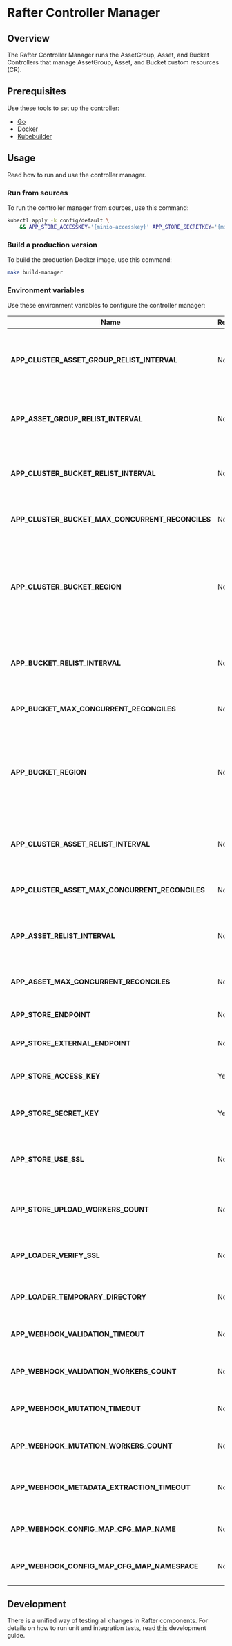 # Rafter Controller Manager

## Overview

The Rafter Controller Manager runs the AssetGroup, Asset, and Bucket Controllers that manage AssetGroup, Asset, and Bucket custom resources (CR).

## Prerequisites

Use these tools to set up the controller:

* [Go](https://golang.org)
* [Docker](https://www.docker.com/)
* [Kubebuilder](https://github.com/kubernetes-sigs/kubebuilder)

## Usage

Read how to run and use the controller manager.

### Run from sources

To run the controller manager from sources, use this command:

```bash
kubectl apply -k config/default \
    && APP_STORE_ACCESSKEY='{minio-accesskey}' APP_STORE_SECRETKEY='{minio-secretkey}' go run cmd/manager/main.go
```

### Build a production version

To build the production Docker image, use this command:

```bash
make build-manager
```

### Environment variables

Use these environment variables to configure the controller manager:

| Name | Required | Default | Description |
|------|----------|---------|-------------|
| **APP_CLUSTER_ASSET_GROUP_RELIST_INTERVAL** | No | `5m` | Period of time after which the controller refreshes the status of a ClusterAssetGroup CR. |
| **APP_ASSET_GROUP_RELIST_INTERVAL** | No | `5m` | Period of time after which the controller refreshes the status of an AssetGroup CR |
| **APP_CLUSTER_BUCKET_RELIST_INTERVAL** | No | `30s` | Period of time after which the controller refreshes the status of a ClusterBucket |
| **APP_CLUSTER_BUCKET_MAX_CONCURRENT_RECONCILES** | No | `1` | Maximum number of cluster bucket reconciles that can run in parallel |
| **APP_CLUSTER_BUCKET_REGION** | No | `us-east-1` | Location of the region in which the controller creates a ClusterBucket CR. If the field is empty, the controller creates the bucket under the default location. |
| **APP_BUCKET_RELIST_INTERVAL** | No | `30s` | Period of time after which the controller refreshes the status of a Bucket CR |
| **APP_BUCKET_MAX_CONCURRENT_RECONCILES** | No | `1` | Maximum number of bucket reconciles that can run in parallel |
| **APP_BUCKET_REGION** | No | `us-east-1` | Location of the region in which the controller creates a Bucket CR. If the field is empty, the controller creates the bucket under the default location. |
| **APP_CLUSTER_ASSET_RELIST_INTERVAL** | No | `30s` | Period of time after which the controller refreshes the status of a ClusterAsset CR |
| **APP_CLUSTER_ASSET_MAX_CONCURRENT_RECONCILES** | No | `1` | Maximum number of cluster asset reconciles that can run in parallel |
| **APP_ASSET_RELIST_INTERVAL** | No | `30s` | Period of time after which the controller refreshes the status of an Asset CR |
| **APP_ASSET_MAX_CONCURRENT_RECONCILES** | No | `1` | Maximum number of asset reconciles that can run in parallel |
| **APP_STORE_ENDPOINT** | No | `minio.kyma.local` | Address of the content storage server |
| **APP_STORE_EXTERNAL_ENDPOINT** | No | `https://minio.kyma.local` | External address of the content storage server |
| **APP_STORE_ACCESS_KEY** | Yes | None | Access key required to sign in to the content storage server |
| **APP_STORE_SECRET_KEY** | Yes | None | Secret key required to sign in to the content storage server |
| **APP_STORE_USE_SSL** | No | `true` | Variable that enforces the use of HTTPS for the connection with the content storage server |
| **APP_STORE_UPLOAD_WORKERS_COUNT** | No | `10` | Number of workers used in parallel to upload files to the storage bucket |
| **APP_LOADER_VERIFY_SSL** | No | `true` | Variable that verifies the SSL certificate before downloading source files |
| **APP_LOADER_TEMPORARY_DIRECTORY** | No | `/tmp` | Path to the directory used to store data temporarily |
| **APP_WEBHOOK_VALIDATION_TIMEOUT** | No | `1m` | Period of time after which validation is canceled |
| **APP_WEBHOOK_VALIDATION_WORKERS_COUNT** | No | `10` | Number of workers used in parallel to validate files |
| **APP_WEBHOOK_MUTATION_TIMEOUT** | No | `1m` | Period of time after which mutation is canceled |
| **APP_WEBHOOK_MUTATION_WORKERS_COUNT** | No | `10` | Number of workers used in parallel to mutate files |
| **APP_WEBHOOK_METADATA_EXTRACTION_TIMEOUT** | No | `1m` | Period of time after which metadata extraction is canceled |
| **APP_WEBHOOK_CONFIG_MAP_CFG_MAP_NAME** | No | `webhook-configmap` | Name of the ConfigMap that contains webhook definitions |
| **APP_WEBHOOK_CONFIG_MAP_CFG_MAP_NAMESPACE** | No | `kyma-system` | Namespace of the ConfigMap that contains webhook definitions |

## Development

There is a unified way of testing all changes in Rafter components. For details on how to run unit and integration tests, read [this](../../docs/development-guide.md) development guide.
